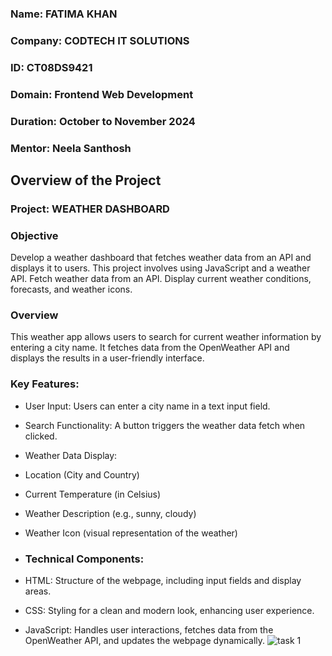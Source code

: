 ### **Name**: FATIMA KHAN
### **Company**: CODTECH IT SOLUTIONS
### **ID**: CT08DS9421
### **Domain**: Frontend Web Development
### **Duration**: October to November 2024
### **Mentor**: Neela Santhosh

## Overview of the Project
### Project: WEATHER DASHBOARD
### Objective
Develop a weather dashboard that fetches weather data from an API and displays it
to users. This project involves using JavaScript and a weather API. Fetch weather
data from an API. Display current weather conditions, forecasts, and weather icons.

### Overview
This weather app allows users to search for current weather information by entering a city name. It fetches data from the OpenWeather API and displays the results in a user-friendly interface.

### Key Features:

- User Input: Users can enter a city name in a text input field.
- Search Functionality: A button triggers the weather data fetch when clicked.
- Weather Data Display:
- Location (City and Country)
- Current Temperature (in Celsius)
- Weather Description (e.g., sunny, cloudy)
- Weather Icon (visual representation of the weather)

- ### Technical Components:

- HTML: Structure of the webpage, including input fields and display areas.
- CSS: Styling for a clean and modern look, enhancing user experience.
- JavaScript: Handles user interactions, fetches data from the OpenWeather API, and updates the webpage dynamically.
![task 1](https://github.com/user-attachments/assets/3b12f3b6-fd5a-4787-94fe-32d04a7fe70c)





